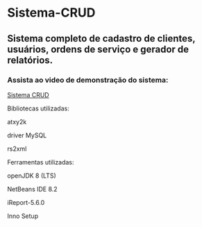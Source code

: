 # Sistema-CRUD
## Sistema completo de cadastro de clientes, usuários, ordens de serviço e gerador de relatórios.

### Assista ao video de demonstração do sistema:
[Sistema CRUD](https://www.youtube.com/watch?v=QDmb0AWEFug)







Bibliotecas utilizadas:

atxy2k

driver MySQL

rs2xml

Ferramentas utilizadas:

openJDK 8 (LTS)

NetBeans IDE 8.2

iReport-5.6.0

Inno Setup
